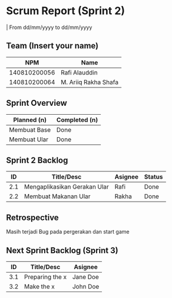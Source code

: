 # Scrum Report (Sprint 2)
| From dd/mm/yyyy to dd/mm/yyyy

## Team (Insert your name)
| NPM           | Name                 |
| ------------- |----------------------|
| 140810200056  | Rafi Alauddin        |
| 140810200064  | M. Ariiq Rakha Shafa |

## Sprint Overview
| Planned (n)   | Completed (n) |
| ------------- |-------------- |
|Membuat Base | Done |
|Membuat Ular | Done |

## Sprint 2 Backlog

| ID  | Title/Desc | Asignee | Status |
| --- | ---------- | ------- | ------ |
| 2.1 | Mengaplikasikan Gerakan Ular | Rafi | Done |
| 2.2 | Membuat Makanan Ular | Rakha |  Done |

## Retrospective 
Masih terjadi Bug pada pergerakan dan start game

## Next Sprint Backlog (Sprint 3)
| ID  | Title/Desc | Asignee | 
| --- | ---------- | ------- | 
| 3.1 | Preparing the x | Jane Doe | 
| 3.2 | Make the x | John Doe | 
